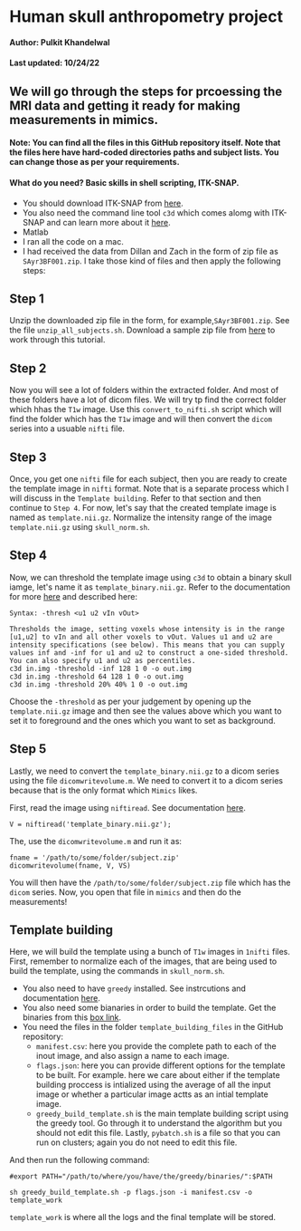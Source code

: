 # Human skull anthropometry project
#### Author: Pulkit Khandelwal
#### Last updated: 10/24/22
## We will go through the steps for prcoessing the MRI data and getting it ready for making measurements in mimics.
#### Note: You can find all the files in this GitHub repository itself. Note that the files here have hard-coded directories paths and subject lists. You can change those as per your requirements.

#### What do you need? Basic skills in shell scripting, ITK-SNAP.
- You should download ITK-SNAP from [here](http://www.itksnap.org/pmwiki/pmwiki.php).
- You also need the command line tool `c3d` which comes alomg with ITK-SNAP and can learn more about it [here](http://www.itksnap.org/pmwiki/pmwiki.php?n=Convert3D.Convert3D).
- Matlab
- I ran all the code on a mac.
- I had received the data from Dillan and Zach in the form of zip file as `SAyr3BF001.zip`. I take those kind of files and then apply the following steps:

## Step 1
Unzip the downloaded zip file in the form, for example,`SAyr3BF001.zip`. See the file `unzip_all_subjects.sh`. Download a sample zip file from [here](https://upenn.box.com/s/zbw8m7ttsscuq664ee512z33cre9eitd) to work through this tutorial.

## Step 2
Now you will see a lot of folders within the extracted folder. And most of these folders have a lot of dicom files. We will try tp find the correct folder which hhas the `T1w` image. Use this `convert_to_nifti.sh` script which will find the folder which has the `T1w` image and will then convert the `dicom` series into a usuable `nifti` file.

## Step 3
Once, you get one `nifti` file for each subject, then you are ready to create the template image in `nifti` format. Note that is a separate process which I will discuss in the `Template building`. Refer to that section and then continue to `Step 4`. For now, let's say that the created template image is named as `template.nii.gz`. Normalize the intensity range of the image `template.nii.gz` using `skull_norm.sh`.

## Step 4
Now, we can threshold the template image using `c3d` to obtain a binary skull iamge, let's name it as `template_binary.nii.gz`. Refer to the documentation for more [here](http://www.itksnap.org/pmwiki/pmwiki.php?n=Convert3D.Documentation) and described here:

```-thresh, -threshold: Binary thresholding
Syntax: -thresh <u1 u2 vIn vOut>

Thresholds the image, setting voxels whose intensity is in the range [u1,u2] to vIn and all other voxels to vOut. Values u1 and u2 are intensity specifications (see below). This means that you can supply values inf and -inf for u1 and u2 to construct a one-sided threshold. You can also specify u1 and u2 as percentiles.
c3d in.img -threshold -inf 128 1 0 -o out.img
c3d in.img -threshold 64 128 1 0 -o out.img
c3d in.img -threshold 20% 40% 1 0 -o out.img
```

Choose the `-threshold` as per your judgement by opening up the `template.nii.gz` image and then see the values above which you want to set it to foreground and the ones which you want to set as background.

## Step 5
Lastly, we need to convert the `template_binary.nii.gz` to a dicom series using the file `dicomwritevolume.m`. We need to convert it to a dicom series because that is the only format which `Mimics` likes.

First, read the image using `niftiread`. See documentation [here](https://www.mathworks.com/help/images/ref/niftiread.html).

```
V = niftiread('template_binary.nii.gz');
```

The, use the `dicomwritevolume.m` and run it as:
```VS = [1 1 1] % this the voxel spacing and send the correct ones for your image.
fname = '/path/to/some/folder/subject.zip'
dicomwritevolume(fname, V, VS)
```
You will then have the `/path/to/some/folder/subject.zip` file which has the `dicom` series. Now, you open that file in `mimics` and then do the measurements!

## Template building
Here, we will build the template using a bunch of `T1w` images in `1nifti` files. First, remember to normalize each of the images, that are being used to build the template, using the commands in `skull_norm.sh`.

- You also need to have `greedy` installed. See instrcutions and documentation [here]().
- You also need some bianaries in order to build the template. Get the binaries from this [box link](https://upenn.box.com/s/5zzhfo1jjcdtttzhjap8syx865kth5m4).
- You need the files in the folder `template_building_files` in the GitHub repository:
  - `manifest.csv`: here you provide the complete path to each of the inout image, and also assign a name to each image.
  - `flags.json`: here you can provide different options for the template to be built. For example. here we care about either if the template building proccess is intialized using the average of all the input image or whether a particular image actts as an intial template image.
  - `greedy_build_template.sh` is the main template building script using the greedy tool. Go through it to understand the algorithm but you should not edit this file. Lastly, `pybatch.sh` is a file so that you can run on clusters; again you do not need to edit this file. 


And then run the following command:
```
#export PATH="/path/to/where/you/have/the/greedy/binaries/":$PATH

sh greedy_build_template.sh -p flags.json -i manifest.csv -o template_work
```
`template_work` is where all the logs and the final template will be stored.


